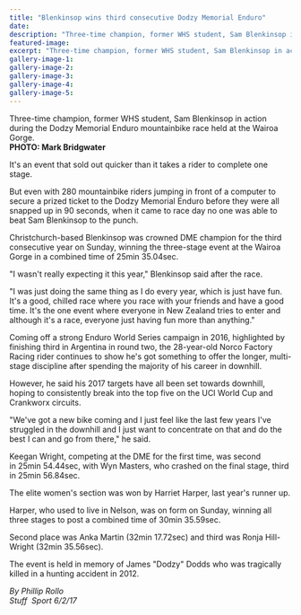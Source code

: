 ```yaml
---
title: "Blenkinsop wins third consecutive Dodzy Memorial Enduro"
date: 
description: "Three-time champion, former WHS student, Sam Blenkinsop in action during the Dodzy Memorial Enduro mountainbike race held at the Wairoa Gorge..."
featured-image: 
excerpt: "Three-time champion, former WHS student, Sam Blenkinsop in action during the Dodzy Memorial Enduro mountainbike race held at the Wairoa Gorge."
gallery-image-1: 
gallery-image-2: 
gallery-image-3: 
gallery-image-4: 
gallery-image-5: 
---
```


<p><span>Three-time champion, former WHS student, Sam Blenkinsop in action during the Dodzy Memorial Enduro mountainbike race held at the Wairoa Gorge.<br /><strong>PHOTO: Mark Bridgwater&nbsp;</strong></span></p>
<p>It's an event that sold out quicker than it takes a rider to complete one stage.</p>
<p>But even with 280 mountainbike riders jumping in front of a computer to secure a prized ticket to the Dodzy Memorial Enduro&nbsp;before they were all snapped&nbsp;up&nbsp;in 90 seconds, when it came to race day no one was able to beat Sam Blenkinsop to the punch.</p>
<p>Christchurch-based Blenkinsop&nbsp;was crowned DME&nbsp;champion for the third consecutive year on Sunday, winning the three-stage event at the Wairoa Gorge in a combined time of 25min 35.04sec.</p>
<p>"I wasn't really expecting it this year," Blenkinsop said after the race.</p>
<p>"I was just doing the same thing as I do every year, which is just have fun. It's a good, chilled race where you race with your friends and have a good time. It's the one event where everyone in New Zealand tries to enter and although it's a race, everyone just having fun more than anything."</p>
<p>Coming off a strong Enduro World Series campaign in 2016, highlighted by finishing third in Argentina in round two, the 28-year-old Norco Factory Racing rider&nbsp;continues to show he's got something to offer the longer, multi-stage&nbsp;discipline after spending the majority of his career in downhill.</p>
<p>However, he said his 2017 targets have all been set towards downhill, hoping to consistently break into the top five on the UCI World Cup and Crankworx circuits.</p>
<p>"We've got a new bike coming and I just feel like the last few years I've struggled in the downhill and I just want to concentrate on that and do the best I can and go from there," he said.</p>
<p>Keegan Wright, competing at the DME for the first time, was second in&nbsp;25min 54.44sec, with Wyn Masters, who crashed on the final stage,&nbsp;third in 25min 56.84sec.</p>
<p>The elite women's section was won by Harriet Harper, last year's runner up.</p>
<p>Harper, who used to live in Nelson, was on form on Sunday, winning all three stages to post a combined time of 30min 35.59sec.</p>
<p>Second place was Anka Martin (32min 17.72sec) and third was Ronja Hill-Wright (32min 35.56sec).</p>
<p>The event&nbsp;is held in memory of James "Dodzy" Dodds who was tragically killed in a hunting accident in 2012.</p>
<p><em>By Phillip Rollo</em><br /><em>Stuff &nbsp;Sport 6/2/17</em></p>

